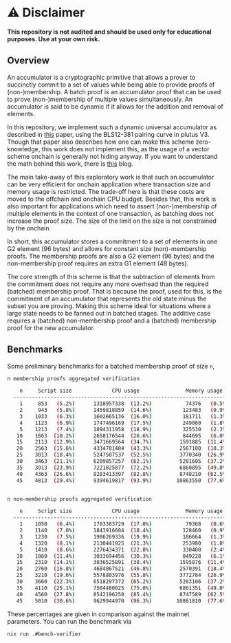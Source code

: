 # ⚠️ Disclaimer

**This repository is not audited and should be used only for educational purposes. Use at your own risk.**

## Overview
An accumulator is a cryptographic primitive that allows a prover to succinctly commit to a set of values while being able to provide proofs of (non-)membership. A batch proof is an accumulator proof that can be used to prove (non-)membership of multiple values simultaneously. An accumulator is said to be dynamic if it allows for the addition and removal of elements.

In this repository, we implement such a dynamic universal accumulator as described in [this](https://dl.acm.org/doi/pdf/10.1145/3548606.3560676) paper, using the BLS12-381 pairing curve in plutus V3. Though that paper also describes how one can make this scheme zero-knowledge, this work does not implement this, as the usage of a vector scheme onchain is generally not hiding anyway. If you want to understand the math behind this work, there is [this](https://hackmd.io/@CjIlIbTxRqWOCpWzxuWmkQ/BybaUlSN0) blog.

The main take-away of this exploratory work is that such an accumulator can be very efficient for onchain application where transaction size and memory usage is restricted. The trade-off here is that these costs are moved to the offchain and onchain CPU budget. Besides that, this work is also important for applications which need to assert (non-)membership of multiple elements in the context of one transaction, as batching does not increase the proof size. The size of the limit on the size is not constrained by the onchain.

In short, this accumulator stores a commitment to a set of elements in one G2 element (96 bytes) and allows for constant size (non)-membership proofs. The membership proofs are also a G2 element (96 bytes) and the non-membership proof requires an extra G1 element (48 bytes).

The core strength of this scheme is that the subtraction of elements from the commitment does not require any more overhead than the required (batched) membership proof. That is because the proof, used for this, is the commitment of an accumulator that represents the old state minus the subset you are proving. Making this scheme ideal for situations where a large state needs to be fanned out in batched stages. The additive case requires a (batched) non-membership proof and a (batched) membership proof for the new accumulator.

## Benchmarks
Some preliminary benchmarks for a batched membership proof of size `n`,

```bash
n membership proofs aggregated verification

    n     Script size             CPU usage               Memory usage
  ----------------------------------------------------------------------
    1     853   (5.2%)      1318957338  (13.2%)           74376   (0.5%) 
    2     943   (5.8%)      1459818859  (14.6%)          123483   (0.9%) 
    3    1033   (6.3%)      1602665136  (16.0%)          181711   (1.3%) 
    4    1123   (6.9%)      1747496169  (17.5%)          249060   (1.8%) 
    5    1213   (7.4%)      1894311958  (18.9%)          325530   (2.3%) 
   10    1663  (10.2%)      2658176544  (26.6%)          844695   (6.0%) 
   15    2113  (12.9%)      3471669564  (34.7%)         1591885  (11.4%) 
   20    2563  (15.6%)      4334781484  (43.3%)         2567100  (18.3%) 
   25    3013  (18.4%)      5247507537  (52.5%)         3770340  (26.9%) 
   30    3463  (21.1%)      6209857257  (62.1%)         5201605  (37.2%) 
   35    3913  (23.9%)      7221825877  (72.2%)         6860895  (49.0%) 
   40    4363  (26.6%)      8283413397  (82.8%)         8748210  (62.5%) 
   45    4813  (29.4%)      9394619817  (93.9%)        10863550  (77.6%) 


n non-membership proofs aggregated verification

    n     Script size             CPU usage               Memory usage
  ----------------------------------------------------------------------
    1    1050   (6.4%)      1703383729  (17.0%)           79368   (0.6%) 
    2    1140   (7.0%)      1843916604  (18.4%)          128460   (0.9%) 
    3    1230   (7.5%)      1986269336  (19.9%)          186664   (1.3%) 
    4    1320   (8.1%)      2130441925  (21.3%)          253980   (1.8%) 
    5    1410   (8.6%)      2276434371  (22.8%)          330408   (2.4%) 
   10    1860  (11.4%)      3033694456  (30.3%)          849228   (6.1%) 
   15    2310  (14.1%)      3836525891  (38.4%)         1595876  (11.4%) 
   20    2760  (16.8%)      4684867521  (46.8%)         2570391  (18.4%) 
   25    3210  (19.6%)      5578803976  (55.8%)         3772784  (26.9%) 
   30    3660  (22.3%)      6518297372  (65.2%)         5203106  (37.2%) 
   35    4110  (25.1%)      7504480025  (75.0%)         6861351  (49.0%) 
   40    4560  (27.8%)      8542196250  (85.4%)         8747589  (62.5%) 
   45    5010  (30.6%)      9629944970  (96.3%)        10861810  (77.6%) 
```

These percentages are given in comparison against the mainnet parameters. You can run the benchmark via
```bash
nix run .#bench-verifier
```